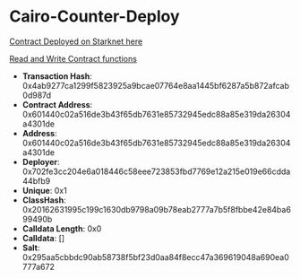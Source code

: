 # Cairo-Counter-Deploy

[Contract Deployed on Starknet here](https://starkscan.co/contract/0x0601440c02a516de3b43f65db7631e85732945edc88a85e319da26304a4301de#overview)


[Read and Write Contract functions](https://starkscan.co/contract/0x0601440c02a516de3b43f65db7631e85732945edc88a85e319da26304a4301de#read-write-contract-sub-write)

- **Transaction Hash**: 0x4ab9277ca1299f5823925a9bcae07764e8aa1445bf6287a5b872afcab0d987d
- **Contract Address**: 0x601440c02a516de3b43f65db7631e85732945edc88a85e319da26304a4301de
- **Address**: 0x601440c02a516de3b43f65db7631e85732945edc88a85e319da26304a4301de
- **Deployer**: 0x702fe3cc204e6a018446c58eee723853fbd7769e12a215e019e66cdda44bfb9
- **Unique**: 0x1
- **ClassHash**: 0x20162631995c199c1630db9798a09b78eab2777a7b5f8fbbe42e84ba699490b
- **Calldata Length**: 0x0
- **Calldata**: []
- **Salt**: 0x295aa5cbbdc90ab58738f5bf23d0aa84f8ecc47a369619048a690ea0777a672
